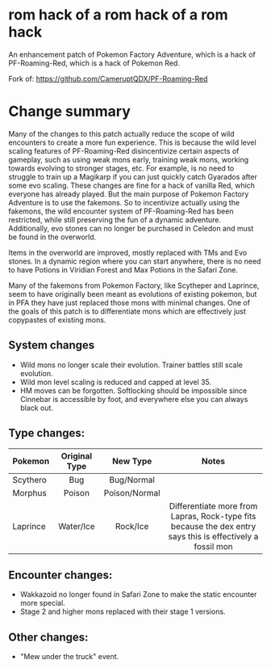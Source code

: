 # rom hack of a rom hack of a rom hack
An enhancement patch of Pokemon Factory Adventure, which is a hack of PF-Roaming-Red, which is a hack of Pokemon Red.

Fork of: https://github.com/CameruptQDX/PF-Roaming-Red

# Change summary

Many of the changes to this patch actually reduce the scope of wild encounters to create a more fun experience. This is because the wild level scaling features of PF-Roaming-Red disincentivize certain aspects of gameplay, such as using weak mons early, training weak mons, working towards evolving to stronger stages, etc. For example, is no need to struggle to train up a Magikarp if you can just quickly catch Gyarados after some evo scaling. These changes are fine for a hack of vanilla Red, which everyone has already played. But the main purpose of Pokemon Factory Adventure is to use the fakemons. So to incentivize actually using the fakemons, the wild encounter system of PF-Roaming-Red has been restricted, while still preserving the fun of a dynamic adventure. Additionally, evo stones can no longer be purchased in Celedon and must be found in the overworld.

Items in the overworld are improved, mostly replaced with TMs and Evo stones. In a dynamic region where you can start anywhere, there is no need to have Potions in Viridian Forest and Max Potions in the Safari Zone.

Many of the fakemons from Pokemon Factory, like Scytheper and Laprince, seem to have originally been meant as evolutions of existing pokemon, but in PFA they have just replaced those mons with minimal changes. One of the goals of this patch is to differentiate mons which are effectively just copypastes of existing mons.

## System changes

- Wild mons no longer scale their evolution. Trainer battles still scale evolution.
- Wild mon level scaling is reduced and capped at level 35.
- HM moves can be forgotten. Softlocking should be impossible since Cinnebar is accessible by foot, and everywhere else you can always black out.

## Type changes:

| Pokemon   | Original Type |  New Type | Notes |
|----------|:-------------:|:------:|:------:|
| Scythero | Bug | Bug/Normal |  |
| Morphus |  Poison |  Poison/Normal |  |
| Laprince | Water/Ice | Rock/Ice | Differentiate more from Lapras, Rock-type fits because the dex entry says this is effectively a fossil mon |

## Encounter changes:

- Wakkazoid no longer found in Safari Zone to make the static encounter more special.
- Stage 2 and higher mons replaced with their stage 1 versions.

## Other changes:

- "Mew under the truck" event.
